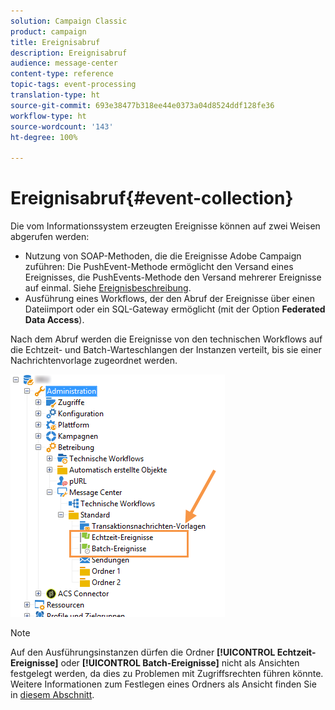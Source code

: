```yaml
---
solution: Campaign Classic
product: campaign
title: Ereignisabruf
description: Ereignisabruf
audience: message-center
content-type: reference
topic-tags: event-processing
translation-type: ht
source-git-commit: 693e38477b318ee44e0373a04d8524ddf128fe36
workflow-type: ht
source-wordcount: '143'
ht-degree: 100%

---
```



# Ereignisabruf{#event-collection}

Die vom Informationssystem erzeugten Ereignisse können auf zwei Weisen abgerufen werden:

* Nutzung von SOAP-Methoden, die die Ereignisse Adobe Campaign zuführen: Die PushEvent-Methode ermöglicht den Versand eines Ereignisses, die PushEvents-Methode den Versand mehrerer Ereignisse auf einmal. Siehe [Ereignisbeschreibung](../../message-center/using/event-description.md).
* Ausführung eines Workflows, der den Abruf der Ereignisse über einen Dateiimport oder ein SQL-Gateway ermöglicht (mit der Option **Federated Data Access**).

Nach dem Abruf werden die Ereignisse von den technischen Workflows auf die Echtzeit- und Batch-Warteschlangen der Instanzen verteilt, bis sie einer Nachrichtenvorlage zugeordnet werden.

![](assets/messagecenter_events_queues_001.png)

>[!NOTE]
>
>Auf den Ausführungsinstanzen dürfen die Ordner **[!UICONTROL Echtzeit-Ereignisse]** oder **[!UICONTROL Batch-Ereignisse]** nicht als Ansichten festgelegt werden, da dies zu Problemen mit Zugriffsrechten führen könnte. Weitere Informationen zum Festlegen eines Ordners als Ansicht finden Sie in [diesem Abschnitt](../../platform/using/access-management-folders.md).
